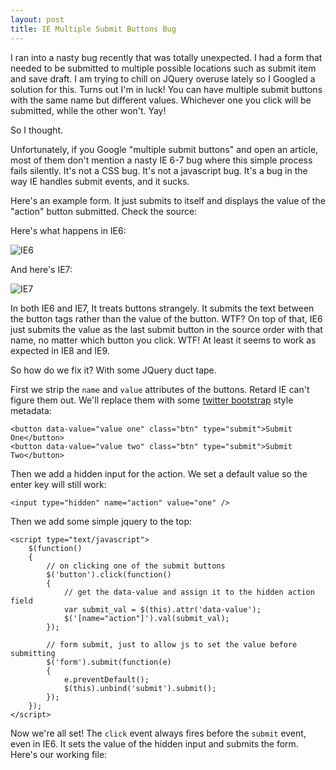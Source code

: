 ```yaml
---
layout: post
title: IE Multiple Submit Buttons Bug
---
```


I ran into a nasty bug recently that was totally unexpected. I had a form that needed to be submitted to multiple possible locations such as submit item and save draft. I am trying to chill on JQuery overuse lately so I Googled a solution for this. Turns out I'm in luck! You can have multiple submit buttons with the same name but different values. Whichever one you click will be submitted, while the other won't. Yay!

So I thought.

Unfortunately, if you Google "multiple submit buttons" and open an article, most of them don't mention a nasty IE 6-7 bug where this simple process fails silently. It's not a CSS bug. It's not a javascript bug. It's a bug in the way IE handles submit events, and it sucks.

Here's an example form. It just submits to itself and displays the value of the "action" button submitted. Check the source:

<script src="https://gist.github.com/mikedfunk/2344500.js"></script>

Here's what happens in IE6:

![IE6](https://dl.dropboxusercontent.com/u/28657/images/ie6_submit_test.png)

And here's IE7:

![IE7](https://dl.dropboxusercontent.com/u/28657/images/ie7_submit_test.png)

In both IE6 and IE7, It treats buttons strangely. It submits the text between the button tags rather than the value of the button. WTF? On top of that, IE6 just submits the value as the last submit button in the source order with that name, no matter which button you click. WTF! At least it seems to work as expected in IE8 and IE9.

So how do we fix it? With some JQuery duct tape.

First we strip the ```name``` and ```value``` attributes of the buttons. Retard IE can't figure them out. We'll replace them with some [twitter bootstrap](http://getbootstrap.org) style metadata:

    <button data-value="value one" class="btn" type="submit">Submit One</button>
    <button data-value="value two" class="btn" type="submit">Submit Two</button>

Then we add a hidden input for the action. We set a default value so the enter key will still work:

    <input type="hidden" name="action" value="one" />

Then we add some simple jquery to the top:

    <script type="text/javascript">
        $(function()
        {
            // on clicking one of the submit buttons
            $('button').click(function()
            {
                // get the data-value and assign it to the hidden action field
                var submit_val = $(this).attr('data-value');
                $('[name="action"]').val(submit_val);
            });

            // form submit, just to allow js to set the value before submitting
            $('form').submit(function(e)
            {
                e.preventDefault();
                $(this).unbind('submit').submit();
            });
        });​
    </script>

Now we're all set! The ```click``` event always fires before the ```submit``` event, even in IE6. It sets the value of the hidden input and submits the form. Here's our working file:

<script src="https://gist.github.com/mikedfunk/2344684.js"></script>
